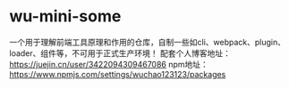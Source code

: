 # wu-mini-some
一个用于理解前端工具原理和作用的仓库，自制一些如cli、webpack、plugin、loader、组件等，不可用于正式生产环境！
配套个人博客地址：https://juejin.cn/user/3422094309467086
npm地址：https://www.npmjs.com/settings/wuchao123123/packages
